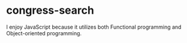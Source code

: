 # congress-search

I enjoy JavaScript because it utilizes both Functional programming and Object-oriented programming.